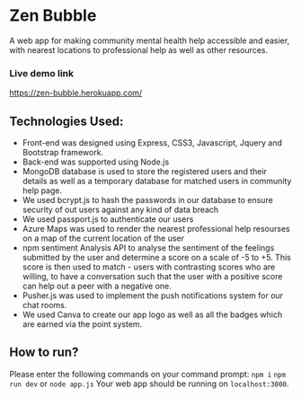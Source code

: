 # Zen Bubble
A web app for making community mental health help accessible and easier, with nearest locations to professional help as well as other resources.

### Live demo link
https://zen-bubble.herokuapp.com/

## Technologies Used:
- Front-end was designed using Express, CSS3, Javascript, Jquery and Bootstrap framework.
- Back-end was supported using Node.js
- MongoDB database is used to store the registered users and their details as well as a temporary database for matched users in community help page.
- We used bcrypt.js to hash the passwords in our database to ensure security of out users against any kind of data breach
- We used passport.js to authenticate our users
- Azure Maps was used to render the nearest professional help resourses on a map of the current location of the user
- npm sentiment Analysis API to analyse the sentiment of the feelings submitted by the user and determine a score on a scale of -5 to +5. This score is then used to match - users with contrasting scores who are willing, to have a conversation such that the user with a positive score can help out a peer with a negative one.
- Pusher.js was used to implement the push notifications system for our chat rooms.
- We used Canva to create our app logo as well as all the badges which are earned via the point system.

## How to run?
Please enter the following commands on your command prompt:
`npm i`
`npm run dev` or `node app.js`
Your web app should be running on `localhost:3000`.
